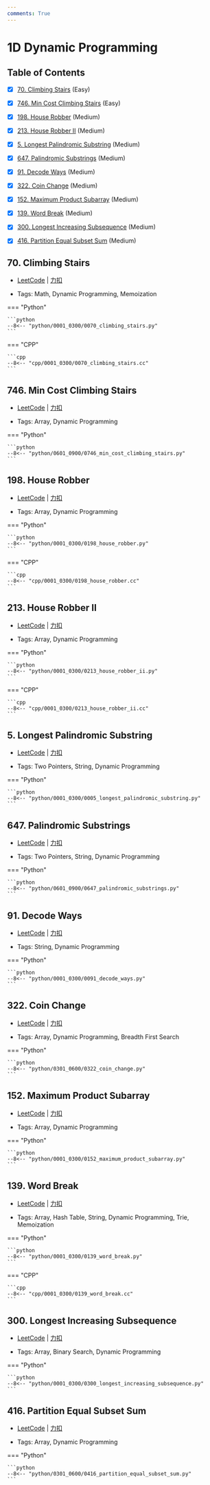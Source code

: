 ```yaml
---
comments: True
---
```


# 1D Dynamic Programming

## Table of Contents

- [x] [70. Climbing Stairs](#70-climbing-stairs) (Easy)
- [x] [746. Min Cost Climbing Stairs](#746-min-cost-climbing-stairs) (Easy)
- [x] [198. House Robber](#198-house-robber) (Medium)
- [x] [213. House Robber II](#213-house-robber-ii) (Medium)
- [x] [5. Longest Palindromic Substring](#5-longest-palindromic-substring) (Medium)
- [x] [647. Palindromic Substrings](#647-palindromic-substrings) (Medium)
- [x] [91. Decode Ways](#91-decode-ways) (Medium)
- [x] [322. Coin Change](#322-coin-change) (Medium)
- [x] [152. Maximum Product Subarray](#152-maximum-product-subarray) (Medium)
- [x] [139. Word Break](#139-word-break) (Medium)
- [x] [300. Longest Increasing Subsequence](#300-longest-increasing-subsequence) (Medium)
- [x] [416. Partition Equal Subset Sum](#416-partition-equal-subset-sum) (Medium)


## 70. Climbing Stairs

-    [LeetCode](https://leetcode.com/problems/climbing-stairs/) | [力扣](https://leetcode.cn/problems/climbing-stairs/)

-   Tags: Math, Dynamic Programming, Memoization

=== "Python"

    ```python
    --8<-- "python/0001_0300/0070_climbing_stairs.py"
    ```

=== "CPP"

    ```cpp
    --8<-- "cpp/0001_0300/0070_climbing_stairs.cc"
    ```



## 746. Min Cost Climbing Stairs

-    [LeetCode](https://leetcode.com/problems/min-cost-climbing-stairs/) | [力扣](https://leetcode.cn/problems/min-cost-climbing-stairs/)

-   Tags: Array, Dynamic Programming

=== "Python"

    ```python
    --8<-- "python/0601_0900/0746_min_cost_climbing_stairs.py"
    ```



## 198. House Robber

-    [LeetCode](https://leetcode.com/problems/house-robber/) | [力扣](https://leetcode.cn/problems/house-robber/)

-   Tags: Array, Dynamic Programming

=== "Python"

    ```python
    --8<-- "python/0001_0300/0198_house_robber.py"
    ```

=== "CPP"

    ```cpp
    --8<-- "cpp/0001_0300/0198_house_robber.cc"
    ```



## 213. House Robber II

-    [LeetCode](https://leetcode.com/problems/house-robber-ii/) | [力扣](https://leetcode.cn/problems/house-robber-ii/)

-   Tags: Array, Dynamic Programming

=== "Python"

    ```python
    --8<-- "python/0001_0300/0213_house_robber_ii.py"
    ```

=== "CPP"

    ```cpp
    --8<-- "cpp/0001_0300/0213_house_robber_ii.cc"
    ```



## 5. Longest Palindromic Substring

-    [LeetCode](https://leetcode.com/problems/longest-palindromic-substring/) | [力扣](https://leetcode.cn/problems/longest-palindromic-substring/)

-   Tags: Two Pointers, String, Dynamic Programming

=== "Python"

    ```python
    --8<-- "python/0001_0300/0005_longest_palindromic_substring.py"
    ```



## 647. Palindromic Substrings

-    [LeetCode](https://leetcode.com/problems/palindromic-substrings/) | [力扣](https://leetcode.cn/problems/palindromic-substrings/)

-   Tags: Two Pointers, String, Dynamic Programming

=== "Python"

    ```python
    --8<-- "python/0601_0900/0647_palindromic_substrings.py"
    ```



## 91. Decode Ways

-    [LeetCode](https://leetcode.com/problems/decode-ways/) | [力扣](https://leetcode.cn/problems/decode-ways/)

-   Tags: String, Dynamic Programming

=== "Python"

    ```python
    --8<-- "python/0001_0300/0091_decode_ways.py"
    ```



## 322. Coin Change

-    [LeetCode](https://leetcode.com/problems/coin-change/) | [力扣](https://leetcode.cn/problems/coin-change/)

-   Tags: Array, Dynamic Programming, Breadth First Search

=== "Python"

    ```python
    --8<-- "python/0301_0600/0322_coin_change.py"
    ```



## 152. Maximum Product Subarray

-    [LeetCode](https://leetcode.com/problems/maximum-product-subarray/) | [力扣](https://leetcode.cn/problems/maximum-product-subarray/)

-   Tags: Array, Dynamic Programming

=== "Python"

    ```python
    --8<-- "python/0001_0300/0152_maximum_product_subarray.py"
    ```



## 139. Word Break

-    [LeetCode](https://leetcode.com/problems/word-break/) | [力扣](https://leetcode.cn/problems/word-break/)

-   Tags: Array, Hash Table, String, Dynamic Programming, Trie, Memoization

=== "Python"

    ```python
    --8<-- "python/0001_0300/0139_word_break.py"
    ```

=== "CPP"

    ```cpp
    --8<-- "cpp/0001_0300/0139_word_break.cc"
    ```



## 300. Longest Increasing Subsequence

-    [LeetCode](https://leetcode.com/problems/longest-increasing-subsequence/) | [力扣](https://leetcode.cn/problems/longest-increasing-subsequence/)

-   Tags: Array, Binary Search, Dynamic Programming

=== "Python"

    ```python
    --8<-- "python/0001_0300/0300_longest_increasing_subsequence.py"
    ```



## 416. Partition Equal Subset Sum

-    [LeetCode](https://leetcode.com/problems/partition-equal-subset-sum/) | [力扣](https://leetcode.cn/problems/partition-equal-subset-sum/)

-   Tags: Array, Dynamic Programming

=== "Python"

    ```python
    --8<-- "python/0301_0600/0416_partition_equal_subset_sum.py"
    ```

